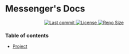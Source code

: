 # Messenger's Docs

<div align="center"><p>
    <a href="https://github.com/Messenger-UTM-Project/Echo/pulse">
      <img alt="Last commit" src="https://img.shields.io/github/last-commit/Messenger-UTM-Project/Echo?style=for-the-badge&logo=starship&color=8bd5ca&logoColor=D9E0EE&labelColor=302D41"/>
    </a>
    <a href="https://github.com/Messenger-UTM-Project/Echo/blob/main/LICENSE">
      <img alt="License" src="https://img.shields.io/github/license/Messenger-UTM-Project/Echo?style=for-the-badge&logo=starship&color=ee999f&logoColor=D9E0EE&labelColor=302D41" />
    </a>
    <a href="https://github.com/Messenger-UTM-Project/Echo">
      <img alt="Repo Size" src="https://img.shields.io/github/repo-size/Messenger-UTM-Project/Echo?color=%23DDB6F2&label=SIZE&logo=codesandbox&style=for-the-badge&logoColor=D9E0EE&labelColor=302D41" />
    </a>
</p></div>

### Table of contents
- [Project](https://github.com/Messenger-UTM-Project/Echo)
